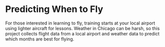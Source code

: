 # Predicting When to Fly
 For those interested in learning to fly, training starts at your local airport using lighter aircraft for lessons. Weather in Chicago can be harsh, so this project collects flight data from a local airport and weather data to predict which months are best for flying.
